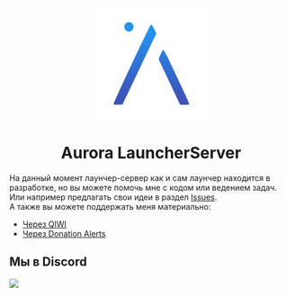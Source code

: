 <p align="center"><img src="./logo.png" width="200px" height="200px"></p>
<h1 align="center">Aurora LauncherServer</h1>

На данный момент лаунчер-сервер как и сам лаунчер находится в разработке, но вы можете помочь мне с кодом или ведением задач. Или например предлагать свои идеи в раздел [Issues](https://github.com/AuroraTeam/LauncherServer/issues).  
А также вы можете поддержать меня материально:  
- [Через QIWI](https://qiwi.com/p/JOCAT)  
- [Через Donation Alerts](https://www.donationalerts.com/r/jocat)

## Мы в Discord

[![](https://discord.com/api/guilds/730131402636525688/embed.png?style=banner2)](https://discord.gg/2NvYTcv)
